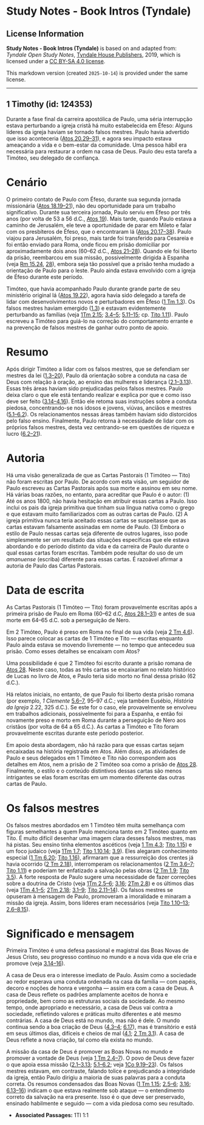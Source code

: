 # Study Notes - Book Intros (Tyndale)

## License Information

**Study Notes - Book Intros (Tyndale)** is based on and adapted from: _Tyndale Open Study Notes_, [Tyndale House Publishers](https://tyndaleopenresources.com/), 2019, which is licensed under a [CC BY-SA 4.0 license](https://creativecommons.org/licenses/by-sa/4.0/legalcode.en).

This markdown version (created `2025-10-14`) is provided under the same license.



--------------------------------

## 1 Timothy (id: 124353)

Durante a fase final da carreira apostólica de Paulo, uma séria interrupção estava perturbando a igreja cristã há muito estabelecida em Éfeso: Alguns líderes da igreja haviam se tornado falsos mestres. Paulo havia advertido que isso aconteceria ([Atos 20\.29–31](https://ref.ly/Acts20:29-Acts20:31)), e agora seu impacto estava ameaçando a vida e o bem\-estar da comunidade. Uma pessoa hábil era necessária para restaurar a ordem na casa de Deus. Paulo deu esta tarefa a Timóteo, seu delegado de confiança.

Cenário
=======

O primeiro contato de Paulo com Éfeso, durante sua segunda jornada missionária ([Atos 18\.19–21](https://ref.ly/Acts18:19-Acts18:21)), não deu oportunidade para um trabalho significativo. Durante sua terceira jornada, Paulo serviu em Éfeso por três anos (por volta de 53 a 56 d.C., [Atos 19](https://ref.ly/Acts19:1-Acts19:41)). Mais tarde, quando Paulo estava a caminho de Jerusalém, ele teve a oportunidade de parar em Mileto e falar com os presbíteros de Éfeso, que o encontraram lá ([Atos 20\.17–38](https://ref.ly/Acts20:17-Acts20:38)). Paulo viajou para Jerusalém, foi preso, mais tarde foi transferido para Cesareia e foi então enviado para Roma, onde ficou em prisão domiciliar por aproximadamente dois anos (60–62 d.C., [Atos 21–28](https://ref.ly/Acts21:1-Acts28:31)). Quando ele foi liberto da prisão, reembarcou em sua missão, possivelmente dirigida à Espanha (veja [Rm 15\.24](https://ref.ly/Rom15:24), [28](https://ref.ly/Rom15:28)), embora seja tão possível que a prisão tenha mudado a orientação de Paulo para o leste. Paulo ainda estava envolvido com a igreja de Éfeso durante este período.

Timóteo, que havia acompanhado Paulo durante grande parte de seu ministério original lá ([Atos 19\.22](https://ref.ly/Acts19:22)), agora havia sido delegado a tarefa de lidar com desenvolvimentos novos e perturbadores em Éfeso ([1 Tm 1\.3](https://ref.ly/1Tim1:3)). Os falsos mestres haviam emergido ([1\.3](https://ref.ly/1Tim1:3)) e estavam evidentemente perturbando as famílias (veja [1Tm 2\.15](https://ref.ly/1Tim2:15); [3\.4–5](https://ref.ly/1Tim3:4-1Tim3:5); [5\.11–15](https://ref.ly/1Tim5:11-1Tim5:15); cp. [Tito 1\.11](https://ref.ly/Titus1:11)). Paulo escreveu a Timóteo para guiá\-lo na correção do comportamento errante e na prevenção de falsos mestres de ganhar outro ponto de apoio.

Resumo
======

Após dirigir Timóteo a lidar com os falsos mestres, que se defendiam ser mestres da lei ([1\.3–20](https://ref.ly/1Tim1:3-1Tim1:20)), Paulo dá orientação sobre a conduta na casa de Deus com relação à oração, ao ensino das mulheres e liderança ([2\.1–3\.13](https://ref.ly/1Tim2:1-1Tim3:13)). Essas três áreas haviam sido prejudicadas pelos falsos mestres. Paulo deixa claro o que ele está tentando realizar e explica por que e como isso deve ser feito ([3\.14–4\.16](https://ref.ly/1Tim3:14-1Tim4:16)). Então ele retoma suas instruções sobre a conduta piedosa, concentrando\-se nos idosos e jovens, viúvas, anciãos e mestres ([5\.1–6\.2](https://ref.ly/1Tim5:1-1Tim6:2)). Os relacionamentos nessas áreas também haviam sido distorcidos pelo falso ensino. Finalmente, Paulo retorna à necessidade de lidar com os próprios falsos mestres, desta vez centrando\-se em questões de riqueza e lucro ([6\.2–21](https://ref.ly/1Tim6:2-1Tim6:21)).

Autoria
=======

Há uma visão generalizada de que as Cartas Pastorais (1 Timóteo — Tito) não foram escritas por Paulo. De acordo com esta visão, um seguidor de Paulo escreveu as Cartas Pastorais após sua morte e assinou em seu nome. Há várias boas razões, no entanto, para acreditar que Paulo é o autor: (1\) Até os anos 1800, não havia hesitação em atribuir essas cartas a Paulo. Isso inclui os pais da igreja primitiva que tinham sua língua nativa como o grego e que estavam muito familiarizados com as outras cartas de Paulo. (2\) A igreja primitiva nunca teria aceitado essas cartas se suspeitasse que as cartas estavam falsamente assinadas em nome de Paulo. (3\) Embora o estilo de Paulo nessas cartas seja diferente de outros lugares, isso pode simplesmente ser um resultado das situações específicas que ele estava abordando e do período distinto da vida e da carreira de Paulo durante o qual essas cartas foram escritas. Também pode resultar do uso de um *amanuense* (escriba) diferente para essas cartas. É razoável afirmar a autoria de Paulo das Cartas Pastorais.

Data de escrita
===============

As Cartas Pastorais (1 Timóteo — Tito) foram provavelmente escritas após a primeira prisão de Paulo em Roma (60–62 d.C, [Atos 28\.1–31](https://ref.ly/Acts28:1-Acts28:31)) e antes de sua morte em 64–65 d.C. sob a perseguição de Nero.

Em 2 Timóteo, Paulo é preso em Roma no final de sua vida (veja [2 Tm 4\.6](https://ref.ly/2Tim4:6)). Isso parece colocar as cartas de 1 Timóteo e Tito — escritas enquanto Paulo ainda estava se movendo livremente — no tempo que antecedeu sua prisão. Como esses detalhes se encaixam com Atos?

Uma possibilidade é que 2 Timóteo foi escrito durante a prisão romana de [Atos 28](https://ref.ly/Acts28:1-Acts28:31). Neste caso, todas as três cartas se encaixariam no relato histórico de Lucas no livro de Atos, e Paulo teria sido morto no final dessa prisão (62 d.C.).

Há relatos iniciais, no entanto, de que Paulo foi liberto desta prisão romana (por exemplo, *1 Clemente* [5\.6–7](https://ref.ly/1Tim5:6-1Tim5:7), 95–97 d.C.; veja também Eusébio, *História da Igreja* 2\.22, 325 d.C.). Se este for o caso, ele provavelmente se envolveu em trabalhos adicionais, possivelmente foi para a Espanha, e então foi novamente preso e morto em Roma durante a perseguição de Nero aos cristãos (por volta de 64 a 65 d.C.). As cartas a Timóteo e Tito foram provavelmente escritas durante este período posterior.

Em apoio desta abordagem, não há razão para que essas cartas sejam encaixadas na história registrada em Atos. Além disso, as atividades de Paulo e seus delegados em 1 Timóteo e Tito não correspondem aos detalhes em Atos, nem a prisão de 2 Timóteo soa como a prisão de [Atos 28](https://ref.ly/Acts28:1-Acts28:31). Finalmente, o estilo e o conteúdo distintivos dessas cartas são menos intrigantes se elas foram escritas em um momento diferente das outras cartas de Paulo.

Os falsos mestres
=================

Os falsos mestres abordados em 1 Timóteo têm muita semelhança com figuras semelhantes a quem Paulo menciona tanto em 2 Timóteo quanto em Tito. É muito difícil desenhar uma imagem clara desses falsos mestres, mas há pistas. Seu ensino tinha elementos ascéticos (veja [1 Tm 4\.3](https://ref.ly/1Tim4:3); [Tito 1\.15](https://ref.ly/Titus1:15)) e um foco judaico (veja [1Tm 1\.7](https://ref.ly/1Tim1:7); [Tito 1\.10](https://ref.ly/Titus1:10),[14](https://ref.ly/Titus1:14); [3\.9](https://ref.ly/Titus3:9)). Eles alegaram conhecimento especial ([1 Tm 6\.20](https://ref.ly/1Tim6:20); [Tito 1\.16](https://ref.ly/Titus1:16)), afirmaram que a ressurreição dos crentes já havia ocorrido ([2 Tm 2\.18](https://ref.ly/2Tim2:18)), interromperam os relacionamentos ([2 Tm 3\.6–7](https://ref.ly/2Tim3:6-2Tim3:7); [Tito 1\.11](https://ref.ly/Titus1:11)) e poderiam ter enfatizado a salvação pelas obras ([2 Tm 1\.9](https://ref.ly/2Tim1:9); [Tito 3\.5](https://ref.ly/Titus3:5)). A forte resposta de Paulo sugere uma necessidade de fazer correções sobre a doutrina de Cristo (veja [1Tm 2\.5–6](https://ref.ly/1Tim2:5-1Tim2:6); [3\.16](https://ref.ly/1Tim3:16); [2Tm 2\.8](https://ref.ly/2Tim2:8)) e os últimos dias (veja [1Tm 4\.1–5](https://ref.ly/1Tim4:1-1Tim4:5); [2Tm 2\.18](https://ref.ly/2Tim2:18); [3\.1–9](https://ref.ly/2Tim3:1-2Tim3:9); [Tito 2\.11–14](https://ref.ly/Titus2:11-Titus2:14)). Os falsos mestres se opuseram à mensagem de Paulo, promoveram a imoralidade e minaram a missão da igreja. Assim, bons líderes eram necessários (veja [Tito 1\.10–13](https://ref.ly/Titus1:10-Titus1:13); [2\.6–8](https://ref.ly/Titus2:6-Titus2:8),[15](https://ref.ly/Titus2:15)).

Significado e mensagem
======================

Primeira Timóteo é uma defesa passional e magistral das Boas Novas de Jesus Cristo, seu progresso contínuo no mundo e a nova vida que ele cria e promove (veja [3\.14–16](https://ref.ly/1Tim3:14-1Tim3:16)).

A casa de Deus era o interesse imediato de Paulo. Assim como a sociedade ao redor esperava uma conduta ordenada na casa da família — com papéis, decoro e noções de honra e vergonha — assim era com a casa de Deus. A casa de Deus reflete os padrões amplamente aceitos de honra e propriedade, bem como as estruturas sociais da sociedade. Ao mesmo tempo, onde apropriado e necessário, a casa de Deus vai contra a sociedade, refletindo valores e práticas muito diferentes e até mesmo contrárias. A casa de Deus está no mundo, mas não é dele. O mundo continua sendo a boa criação de Deus ([4\.3–4](https://ref.ly/1Tim4:3-1Tim4:4); [6\.17](https://ref.ly/1Tim6:17)), mas é transitório e está em seus últimos dias, difíceis e cheios de mal ([4\.1](https://ref.ly/1Tim4:1); [2 Tm 3\.1](https://ref.ly/2Tim3:1)). A casa de Deus reflete a nova criação, tal como ela exista no mundo.

A missão da casa de Deus é promover as Boas Novas no mundo e promover a vontade de Deus (veja [1 Tm 2\.4–7](https://ref.ly/1Tim2:4-1Tim2:7)). O povo de Deus deve fazer o que apoia essa missão ([2\.1–3\.13](https://ref.ly/1Tim2:1-1Tim3:13); [5\.1–6\.2](https://ref.ly/1Tim5:1-1Tim6:2); veja [1Co 9\.19–23](https://ref.ly/1Cor9:19-1Cor9:23)). Os falsos mestres estavam, em contraste, falando tolice e prejudicando a integridade da igreja, então Paulo dirigiu a maioria de suas palavras para a conduta correta. Os resumos condensados das Boas Novas ([1 Tm 1\.15](https://ref.ly/1Tim1:15); [2\.5–6](https://ref.ly/1Tim2:5-1Tim2:6); [3\.16](https://ref.ly/1Tim3:16); [6\.13–16](https://ref.ly/1Tim6:13-1Tim6:16)) indicam o que estava realmente sob ataque — o entendimento correto da salvação na era presente. Isso é o que deve ser preservado, ensinado habilmente e seguido — com a vida piedosa como seu resultado.

* **Associated Passages:** 1TI 1:1

